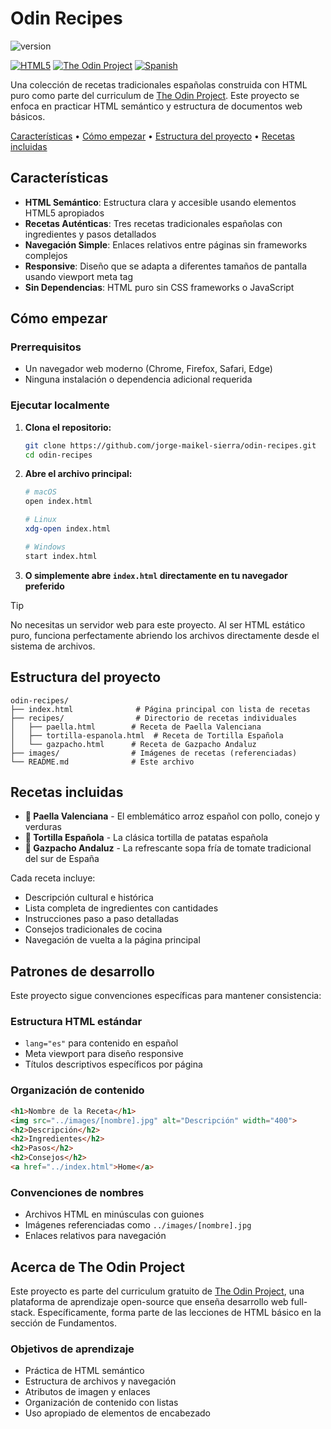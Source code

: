 # Odin Recipes

![version](https://img.shields.io/badge/version-1.0.0-blue)

[![HTML5](https://img.shields.io/badge/HTML5-E34F26?style=flat-square&logo=html5&logoColor=white)](https://developer.mozilla.org/en-US/docs/Web/HTML)
[![The Odin Project](https://img.shields.io/badge/The%20Odin%20Project-F2B632?style=flat-square&logo=theodinproject&logoColor=black)](https://www.theodinproject.com/)
[![Spanish](https://img.shields.io/badge/Language-Spanish-green?style=flat-square)](https://github.com/jorge-maikel-sierra/odin-recipes)

Una colección de recetas tradicionales españolas construida con HTML puro como parte del curriculum de [The Odin Project](https://www.theodinproject.com/). Este proyecto se enfoca en practicar HTML semántico y estructura de documentos web básicos.

[Características](#características) • [Cómo empezar](#cómo-empezar) • [Estructura del proyecto](#estructura-del-proyecto) • [Recetas incluidas](#recetas-incluidas)

## Características

- **HTML Semántico**: Estructura clara y accesible usando elementos HTML5 apropiados
- **Recetas Auténticas**: Tres recetas tradicionales españolas con ingredientes y pasos detallados
- **Navegación Simple**: Enlaces relativos entre páginas sin frameworks complejos
- **Responsive**: Diseño que se adapta a diferentes tamaños de pantalla usando viewport meta tag
- **Sin Dependencias**: HTML puro sin CSS frameworks o JavaScript

## Cómo empezar

### Prerrequisitos

- Un navegador web moderno (Chrome, Firefox, Safari, Edge)
- Ninguna instalación o dependencia adicional requerida

### Ejecutar localmente

1. **Clona el repositorio:**
   ```bash
   git clone https://github.com/jorge-maikel-sierra/odin-recipes.git
   cd odin-recipes
   ```

2. **Abre el archivo principal:**
   ```bash
   # macOS
   open index.html
   
   # Linux
   xdg-open index.html
   
   # Windows
   start index.html
   ```

3. **O simplemente abre `index.html` directamente en tu navegador preferido**

> [!TIP]
> No necesitas un servidor web para este proyecto. Al ser HTML estático puro, funciona perfectamente abriendo los archivos directamente desde el sistema de archivos.

## Estructura del proyecto

```
odin-recipes/
├── index.html              # Página principal con lista de recetas
├── recipes/                # Directorio de recetas individuales
│   ├── paella.html        # Receta de Paella Valenciana
│   ├── tortilla-espanola.html  # Receta de Tortilla Española
│   └── gazpacho.html      # Receta de Gazpacho Andaluz
├── images/                # Imágenes de recetas (referenciadas)
└── README.md              # Este archivo
```

## Recetas incluidas

- **🥘 Paella Valenciana** - El emblemático arroz español con pollo, conejo y verduras
- **🥚 Tortilla Española** - La clásica tortilla de patatas española
- **🍅 Gazpacho Andaluz** - La refrescante sopa fría de tomate tradicional del sur de España

Cada receta incluye:
- Descripción cultural e histórica
- Lista completa de ingredientes con cantidades
- Instrucciones paso a paso detalladas
- Consejos tradicionales de cocina
- Navegación de vuelta a la página principal

## Patrones de desarrollo

Este proyecto sigue convenciones específicas para mantener consistencia:

### Estructura HTML estándar
- `lang="es"` para contenido en español
- Meta viewport para diseño responsive
- Títulos descriptivos específicos por página

### Organización de contenido
```html
<h1>Nombre de la Receta</h1>
<img src="../images/[nombre].jpg" alt="Descripción" width="400">
<h2>Descripción</h2>
<h2>Ingredientes</h2>
<h2>Pasos</h2>
<h2>Consejos</h2>
<a href="../index.html">Home</a>
```

### Convenciones de nombres
- Archivos HTML en minúsculas con guiones
- Imágenes referenciadas como `../images/[nombre].jpg`
- Enlaces relativos para navegación

## Acerca de The Odin Project

Este proyecto es parte del curriculum gratuito de [The Odin Project](https://www.theodinproject.com/), una plataforma de aprendizaje open-source que enseña desarrollo web full-stack. Específicamente, forma parte de las lecciones de HTML básico en la sección de Fundamentos.

### Objetivos de aprendizaje
- Práctica de HTML semántico
- Estructura de archivos y navegación
- Atributos de imagen y enlaces
- Organización de contenido con listas
- Uso apropiado de elementos de encabezado